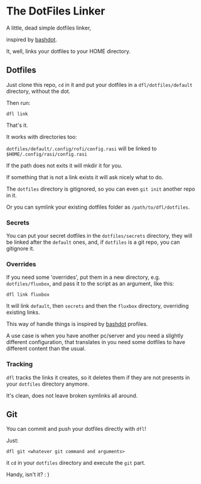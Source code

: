 # The DotFiles Linker

A little, dead simple dotfiles linker,

inspired by [bashdot](https://github.com/bashdot/bashdot).

It, well, links your dotfiles to your HOME directory.


## Dotfiles

Just clone this repo, `cd` in it and put your dotfiles in a `dfl/dotfiles/default` directory, without the dot.

Then run:

`dfl link`

That's it.

It works with directories too:

`dotfiles/default/.config/rofi/config.rasi` will be linked to `$HOME/.config/rasi/config.rasi`

If the path does not exits it will mkdir it for you.

If something that is not a link exists it will ask nicely what to do.

The `dotfiles` directory is gitignored, so you can even `git init` another repo in it.

Or you can symlink your existing dotfiles folder as `/path/to/dfl/dotfiles`.


### Secrets

You can put your secret dotfiles in the `dotfiles/secrets` directory,
they will be linked after the `default` ones, and, if `dotfiles` is a git repo, you can gitignore it.


### Overrides

If you need some 'overrides', put them in a new directory, e.g. `dotfiles/fluxbox`, and pass it to the script as an argument,
like this:

`dfl link fluxbox`

It will link `default`, then `secrets` and then the `fluxbox` directory, overriding existing links.

This way of handle things is inspired by [bashdot](https://github.com/bashdot/bashdot) profiles.

A use case is when you have another pc/server and you need a slightly different configuration,
that translates in you need some dotfiles to have different content than the usual.


### Tracking

`dfl` tracks the links it creates, so it deletes them if they are not presents in your `dotfiles` directory anymore.

It's clean, does not leave broken symlinks all around.


## Git

You can commit and push your dotfiles directly with `dfl`!

Just:

`dfl git <whatever git command and arguments>`

it `cd` in your `dotfiles` directory and execute the `git` part.

Handy, isn't it? : )

